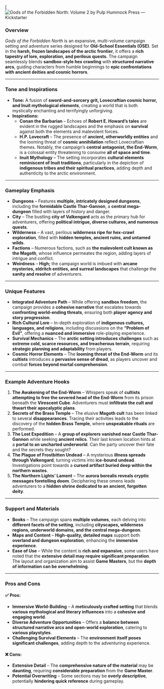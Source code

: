 
[![Gods of the Forbidden North: Volume 2 by Pulp Hummock Press — Kickstarter](https://i.kickstarter.com/assets/044/101/613/0330bf777f170d2c00b59da583a50b44_original.jpg?anim=false&fit=cover&gravity=auto&height=576&origin=ugc&q=92&v=1708659236&width=1024&sig=DC0T01wAkzxxPh9fOiZqgk%2FwzD1Tjw8gyWPgc3y2Qng%3D)


### Overview
*Gods of the Forbidden North* is an expansive, multi-volume campaign setting and adventure series designed for **Old-School Essentials (OSE)**. Set in the **harsh, frozen landscapes of the arctic frontier**, it offers a **rich tapestry of lore, exploration, and perilous quests**. The campaign seamlessly blends **sandbox-style hex crawling** with **structured narrative arcs**, guiding characters from humble beginnings to **epic confrontations with ancient deities and cosmic horrors**.

---

### Tone and Inspirations
- **Tone:** A fusion of **sword-and-sorcery grit, Lovecraftian cosmic horror, and Inuit mythological elements**, creating a world that is both mystically enchanting and terrifyingly unforgiving.
- **Inspirations:**
  - **Conan the Barbarian** – Echoes of **Robert E. Howard’s tales** are evident in the rugged landscapes and the emphasis on **survival** against both the elements and malevolent forces.
  - **H.P. Lovecraft** – The presence of **ancient, otherworldly entities** and the looming threat of **cosmic annihilation** reflect Lovecraftian themes. Notably, the campaign’s **central antagonist, the End-Worm**, is a colossal entity threatening to consume **all of space and time**.
  - **Inuit Mythology** – The setting incorporates **cultural elements reminiscent of Inuit traditions**, particularly in the depiction of **indigenous tribes and their spiritual practices**, adding depth and authenticity to the arctic environment.

---

### Gameplay Emphasis
- **Dungeons** – Features **multiple, intricately designed dungeons**, including the **formidable Castle Thar-Gannon**, a **central mega-dungeon** filled with layers of history and danger.
- **City** – The bustling **city of Valkengard** acts as the primary hub for adventurers, offering **political intrigue, diverse cultures, and numerous quests**.
- **Wilderness** – A vast, perilous **wilderness ripe for hex-crawl exploration**, filled with **hidden temples, ancient ruins, and untamed wilds**.
- **Factions** – Numerous factions, such as **the malevolent cult known as the Magoth**, whose influence permeates the region, adding layers of intrigue and conflict.
- **Weirdness** – **High;** the campaign world is imbued with **arcane mysteries, eldritch entities, and surreal landscapes** that challenge the **sanity and resolve** of adventurers.

---

### Unique Features
- **Integrated Adventure Path** – While offering **sandbox freedom**, the campaign provides a **cohesive narrative** that escalates towards **confronting world-ending threats**, ensuring both **player agency and story progression**.
- **Rich Cultural Lore** – In-depth exploration of **indigenous cultures, languages, and religions**, including discussions on the **“Problem of Evil”**, offering a **nuanced and immersive** role-playing experience.
- **Survival Mechanics** – The **arctic setting introduces challenges** such as **extreme cold, scarce resources, and treacherous terrain**, requiring **strategic planning and adaptability** from players.
- **Cosmic Horror Elements** – The **looming threat of the End-Worm** and its **cultists** introduces a **pervasive sense of dread**, as players uncover and combat **forces beyond mortal comprehension**.

---

### Example Adventure Hooks
1. **The Awakening of the End-Worm** – Whispers speak of **cultists attempting to free the severed head of the End-Worm** from its prison beneath the **Virescent Cube**. Adventurers must **infiltrate the cult and thwart their apocalyptic plans**.
2. **Secrets of the Brass Temple** – The elusive **Magoth cult** has been linked to several **disappearances**. Tracing their activities leads to the discovery of the **hidden Brass Temple**, where **unspeakable rituals** are performed.
3. **The Lost Expedition** – A **group of explorers vanished near Castle Thar-Gannon** while seeking **ancient relics**. Their last known location hints at a **portal to an uncharted underworld**. Can the party uncover their fate and the secrets they sought?
4. **The Plague of Frostbitten Undead** – A mysterious **illness spreads through Valkengard**, turning victims into **ice-bound undead**. Investigations point towards a **cursed artifact buried deep within the northern wastes**.
5. **The Northern Lights’ Lament** – The **aurora borealis reveals cryptic messages foretelling doom**. Deciphering these omens leads adventurers to a **hidden shrine dedicated to an ancient, forgotten deity**.

---

### Support and Materials
- **Books** – The campaign spans **multiple volumes**, each delving into **different facets of the setting**, including **cityscapes, wilderness regions, underworld domains, and the central mega-dungeon**.
- **Maps and Content** – **High-quality, detailed maps** support both **overland and dungeon exploration**, enhancing the **immersive experience**.
- **Ease of Use** – While the content is **rich and expansive**, some users have noted that the **extensive detail may require significant preparation**. The layout and organization aim to assist **Game Masters**, but the **depth of information can be overwhelming**.

---

### Pros and Cons

#### ✅ Pros:
- **Immersive World-Building** – A **meticulously crafted setting** that blends **various mythological and literary influences** into a **cohesive and engaging world**.
- **Diverse Adventure Opportunities** – Offers a **balance between structured narrative arcs and open-world exploration**, catering to **various playstyles**.
- **Challenging Survival Elements** – The **environment itself poses significant challenges**, adding depth to the adventuring experience.

#### ❌ Cons:
- **Extensive Detail** – The **comprehensive nature of the material** may be **daunting**, requiring **considerable preparation** from the **Game Master**.
- **Potential Overwriting** – Some sections may be **overly descriptive**, potentially **hindering quick reference** during gameplay.

